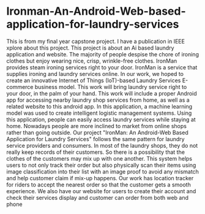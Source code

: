 # Ironman-An-Android-Web-based-application-for-laundry-services
This is from my final year capstone project. I have a publication in IEEE xplore about this project. This project is about an Ai based laundry application and website.
The majority of people despise the chore of ironing clothes but enjoy wearing nice, crisp, 
wrinkle-free clothes. IronMan provides steam ironing services right to your door. IronMan is a 
service that supplies ironing and laundry services online. In our work, we hoped to create an 
innovative Internet of Things (IoT)-based Laundry Services E-commerce business model. This 
work will bring laundry service right to your door, in the palm of your hand. This work will 
include a proper Android app for accessing nearby laundry shop services from home, as well as a 
related website to this android app. In this application, a machine learning model was used to 
create intelligent logistic management systems. Using this application, people can easily access 
laundry services while staying at home. Nowadays people are more inclined to market from 
online shops rather than going outside. Our project "IronMan: An Android-Web Based 
Application for Laundry Services" follows the same pattern for laundry service providers and 
consumers. In most of the laundry shops, they do not really keep records of their customers. So 
there is a possibility that the clothes of the customers may mix up with one another. This system 
helps users to not only track their order but also physically scan their items using image 
classification into their list with an image proof to avoid any mismatch and help customer claim 
if mix-up happens. Our work has location tracker for riders to accept the nearest order so that the 
customer gets a smooth experience. We also have our website for users to create their account 
and check their services display and customer can order from both web and phone

